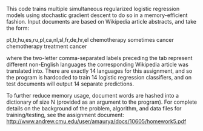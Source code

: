 This code trains multiple simultaneous regularized logistic regression models using stochastic gradient descent to do so in a memory-efficient fashion.  Input documents are based on Wikipedia article abstracts, and take the form:

pt,tr,hu,es,ru,pl,ca,nl,sl,fr,de,hr,el	chemotherapy sometimes cancer chemotherapy treatment cancer

where the two-letter comma-separated labels preceding the tab represent different non-English languages the corresponding Wikipedia article was translated into.  There are exactly 14 languages for this assignment, and so the program is hardcoded to train 14 logistic regression classifiers, and on test documents will output 14 separate predictions.

To further reduce memory usage, document words are hashed into a dictionary of size N (provided as an argument to the program).  For complete details on the background of the problem, algorithm, and data files for training/testing, see the assignment document:
http://www.andrew.cmu.edu/user/amaurya/docs/10605/homework5.pdf